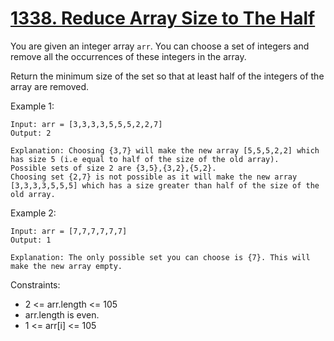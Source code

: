 # [1338. Reduce Array Size to The Half](https://leetcode.com/problems/reduce-array-size-to-the-half/)
 
You are given an integer array `arr`. You can choose a set of integers and remove all the occurrences of these integers in the array.

Return the minimum size of the set so that at least half of the integers of the array are removed.

 

Example 1:

    Input: arr = [3,3,3,3,5,5,5,2,2,7]
    Output: 2

    Explanation: Choosing {3,7} will make the new array [5,5,5,2,2] which has size 5 (i.e equal to half of the size of the old array).
    Possible sets of size 2 are {3,5},{3,2},{5,2}.
    Choosing set {2,7} is not possible as it will make the new array [3,3,3,3,5,5,5] which has a size greater than half of the size of the old array.

Example 2:

    Input: arr = [7,7,7,7,7,7]
    Output: 1

    Explanation: The only possible set you can choose is {7}. This will make the new array empty.
 

Constraints:

* 2 <= arr.length <= 105
* arr.length is even.
* 1 <= arr[i] <= 105
